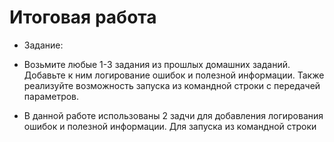 # Итоговая работа

* Задание:
* Возьмите любые 1-3 задания из прошлых домашних заданий. 
Добавьте к ним логирование ошибок и полезной информации. 
Также реализуйте возможность запуска из командной строки 
с передачей параметров. 

* В данной работе использованы 2 задчи для добавления логирования ошибок и полезной информации.
 Для запуска из командной строки 